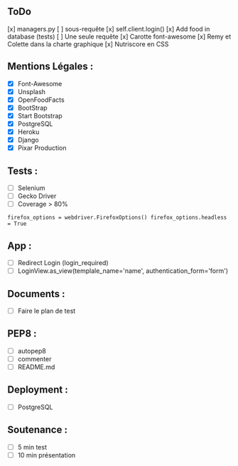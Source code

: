 ## ToDo

[x] managers.py
[ ] sous-requête
[x] self.client.login()
[x] Add food in database (tests)
[ ] Une seule requête
[x] Carotte font-awesome
[x] Remy et Colette dans la charte graphique
[x] Nutriscore en CSS

## Mentions Légales :

- [x] Font-Awesome
- [x] Unsplash
- [x] OpenFoodFacts
- [x] BootStrap
- [x] Start Bootstrap
- [x] PostgreSQL
- [x] Heroku
- [x] Django
- [x] Pixar Production

## Tests :

- [ ] Selenium
- [ ] Gecko Driver
- [ ] Coverage > 80%

`
firefox_options = webdriver.FirefoxOptions()
firefox_options.headless = True
`

## App :

- [ ] Redirect Login (login_required)
- [ ] LoginView.as_view(templale_name='name', authentication_form='form')

## Documents :

- [ ] Faire le plan de test

## PEP8 :

- [ ] autopep8
- [ ] commenter
- [ ] README.md

## Deployment :

- [ ] PostgreSQL

## Soutenance :

- [ ] 5 min test
- [ ] 10 min présentation
